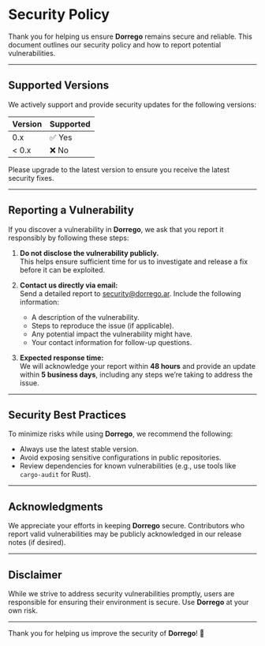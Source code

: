 # Security Policy

Thank you for helping us ensure **Dorrego** remains secure and reliable. This document outlines our security policy and how to report potential vulnerabilities.

---

## Supported Versions

We actively support and provide security updates for the following versions:

| Version | Supported          |
|---------|--------------------|
| 0.x     | ✅ Yes             |
| < 0.x   | ❌ No              |

Please upgrade to the latest version to ensure you receive the latest security fixes.

---

## Reporting a Vulnerability

If you discover a vulnerability in **Dorrego**, we ask that you report it responsibly by following these steps:

1. **Do not disclose the vulnerability publicly.**  
   This helps ensure sufficient time for us to investigate and release a fix before it can be exploited.

2. **Contact us directly via email:**  
   Send a detailed report to [security@dorrego.ar](mailto:security@dorrego.ar). Include the following information:
   - A description of the vulnerability.
   - Steps to reproduce the issue (if applicable).
   - Any potential impact the vulnerability might have.
   - Your contact information for follow-up questions.

3. **Expected response time:**  
   We will acknowledge your report within **48 hours** and provide an update within **5 business days**, including any steps we’re taking to address the issue.

---

## Security Best Practices

To minimize risks while using **Dorrego**, we recommend the following:
- Always use the latest stable version.
- Avoid exposing sensitive configurations in public repositories.
- Review dependencies for known vulnerabilities (e.g., use tools like `cargo-audit` for Rust).

---

## Acknowledgments

We appreciate your efforts in keeping **Dorrego** secure. Contributors who report valid vulnerabilities may be publicly acknowledged in our release notes (if desired).

---

## Disclaimer

While we strive to address security vulnerabilities promptly, users are responsible for ensuring their environment is secure. Use **Dorrego** at your own risk.

---

Thank you for helping us improve the security of **Dorrego**! 🙌
